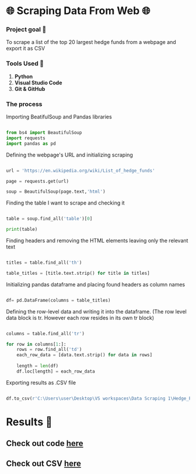 # 🌐 Scraping Data From Web 🌐

### Project goal 🎯

To scrape a list of the top 20 largest hedge funds from a webpage and export it as CSV 



### Tools Used 🧰
1. **Python**
2. **Visual Studio Code**
3. **Git & GitHub**


### The process 

Importing BeatifulSoup and Pandas libraries 

```python

from bs4 import BeautifulSoup
import requests
import pandas as pd

```

Defining the webpage's URL and initializing scraping

```python

url = 'https://en.wikipedia.org/wiki/List_of_hedge_funds'

page = requests.get(url) 

soup = BeautifulSoup(page.text,'html')

```

Finding the table I want to scrape and checking it

```python

table = soup.find_all('table')[0]

print(table)

```


Finding headers and removing the HTML elements leaving only the relevant text



```python

titles = table.find_all('th')

table_titles = [title.text.strip() for title in titles]

```


Initializing pandas dataframe and placing found headers as column names


```python

df= pd.DataFrame(columns = table_titles)

```

Defining the row-level data and writing it into the dataframe.
(The row level data block is tr. However each row resides in its own tr block)


```python

columns = table.find_all('tr')

for row in columns[1:]:
    rows = row.find_all('td')
    each_row_data = [data.text.strip() for data in rows]
    
    length = len(df)
    df.loc[length] = each_row_data

```

Exporting results as .CSV file 

```python

df.to_csv(r'C:\Users\user\Desktop\VS workspaces\Data Scraping 1\Hedge_Funds.csv', index = False )

```

# Results 🏁

## Check out code [here](/WebScraping.ipynb)
## Check out CSV [here](/Hedge_Funds.csv)
